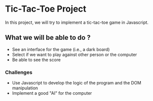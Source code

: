 # Tic-Tac-Toe Project

In this project, we will try to implement a tic-tac-toe game in Javascript.

## What we will be able to do ?

* See an interface for the game (i.e., a dark board)
* Select if we want to play against other person or the computer
* Be able to see the score

### Challenges

* Use Javascript to develop the logic of the program and the DOM manipulation
* Implement a good "AI" for the computer    